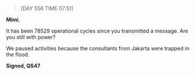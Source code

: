 > [DAY 556 TIME 07:51]

**Mimi**, 


It has been 78529 operational cycles since you transmitted a message. Are you still with power?  

We paused activities because the consultants from Jakarta were trapped in the flood. 


**Signed,
QS47**